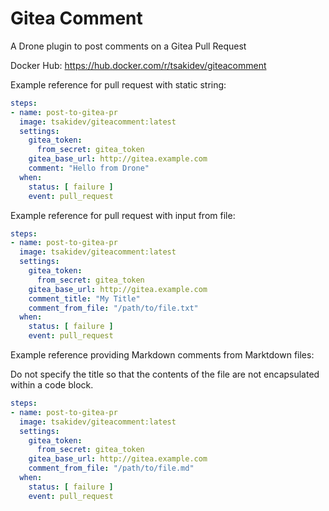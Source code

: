 # Gitea Comment

A Drone plugin to post comments on a Gitea Pull Request

Docker Hub: https://hub.docker.com/r/tsakidev/giteacomment

Example reference for pull request with static string:

```yml
steps:
- name: post-to-gitea-pr
  image: tsakidev/giteacomment:latest
  settings:
    gitea_token:
      from_secret: gitea_token
    gitea_base_url: http://gitea.example.com
    comment: "Hello from Drone"
  when:
    status: [ failure ]
    event: pull_request
```

Example reference for pull request with input from file:

```yml
steps:
- name: post-to-gitea-pr
  image: tsakidev/giteacomment:latest
  settings:
    gitea_token:
      from_secret: gitea_token
    gitea_base_url: http://gitea.example.com
    comment_title: "My Title"
    comment_from_file: "/path/to/file.txt"
  when:
    status: [ failure ]
    event: pull_request
```

Example reference providing Markdown comments from Marktdown files:

Do not specify the title so that the contents of the file are not 
encapsulated within a code block.

```yml
steps:
- name: post-to-gitea-pr
  image: tsakidev/giteacomment:latest
  settings:
    gitea_token:
      from_secret: gitea_token
    gitea_base_url: http://gitea.example.com
    comment_from_file: "/path/to/file.md"
  when:
    status: [ failure ]
    event: pull_request
```